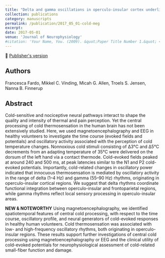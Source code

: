 ```yaml
---
title: "Delta and gamma oscillations in operculo-insular cortex underlie innocuous cold thermosensation"
collection: publications
category: manuscripts
permalink: /publication/2017_05_01-cold-meg
excerpt:
date: 2017-05-01
venue: 'Journal of Neurophysiology'
#citation: 'Your Name, You. (2009). &quot;Paper Title Number 1.&quot; <i>Journal 1</i>. 1(1).'
---
```


<!--more-->

📄 [Publisher's version](https://journals.physiology.org/doi/full/10.1152/jn.00843.2016)

## Authors
Francesca Fardo, Mikkel C. Vinding, Micah G. Allen, Troels S. Jensen, Nanna B. Finnerup

## Abstract
Cold-sensitive and nociceptive neural pathways interact to shape the quality and intensity of thermal and pain perception. Yet the central processing of cold thermosensation in the human brain has not been extensively studied. Here, we used magnetoencephalography and EEG in healthy volunteers to investigate the time course (evoked fields and potentials) and oscillatory activity associated with the perception of cold temperature changes. Nonnoxious cold stimuli consisting of Δ3°C and Δ5°C decrements from an adapting temperature of 35°C were delivered on the dorsum of the left hand via a contact thermode. Cold-evoked fields peaked at around 240 and 500 ms, at peak latencies similar to the N1 and P2 cold-evoked potentials. Importantly, cold-related changes in oscillatory power indicated that innocuous thermosensation is mediated by oscillatory activity in the range of delta (1–4 Hz) and gamma (55–90 Hz) rhythms, originating in operculo-insular cortical regions. We suggest that delta rhythms coordinate functional integration between operculo-insular and frontoparietal regions, while gamma rhythms reflect local sensory processing in operculo-insular areas.  

**NEW & NOTEWORTHY** Using magnetoencephalography, we identified spatiotemporal features of central cold processing, with respect to the time course, oscillatory profile, and neural generators of cold-evoked responses in healthy human volunteers. Cold thermosensation was associated with low- and high-frequency oscillatory rhythms, both originating in operculo-insular regions. These results support further investigations of central cold processing using magnetoencephalography or EEG and the clinical utility of cold-evoked potentials for neurophysiological assessment of cold-related small-fiber function and damage.